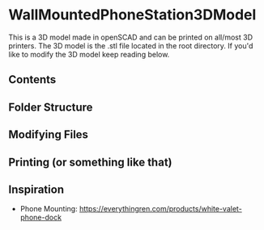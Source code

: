 # WallMountedPhoneStation3DModel

This is a 3D model made in openSCAD and can be printed on all/most 3D printers.
The 3D model is the .stl file located in the root directory. If you'd like to modify the 3D model keep reading below.

## Contents

## Folder Structure

## Modifying Files

## Printing (or something like that)

## Inspiration
- Phone Mounting: https://everythingren.com/products/white-valet-phone-dock